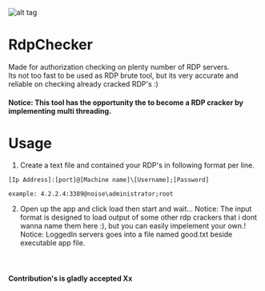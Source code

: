 ![alt tag](https://raw.githubusercontent.com/n0ise9914/RdpChecker/master/RdpChecker/screenshot/image.png)
# RdpChecker
Made for authorization checking on plenty number of RDP servers.<br/>
Its not too fast to be used as RDP brute tool, but its very accurate and reliable on checking already cracked RDP's :)<br/>
#### Notice: This tool has the opportunity the to become a RDP cracker by implementing multi threading.<br/>

# Usage
1. Create a text file and contained your RDP's in following format per line.<br/>
```
[Ip Address]:[port]@[Machine name]\[Username];[Password]

example: 4.2.2.4:3389@noise\administrator;root
```
2. Open up the app and click load then start and wait...
Notice: The input format is designed to load output of some other rdp crackers that i dont wanna name them here :), but you can easily impelement your own.!<br/>
Notice: LoggedIn servers goes into a file named good.txt beside executable app file.<br/>
<br/><br/>
#### Contribution's is gladly accepted Xx